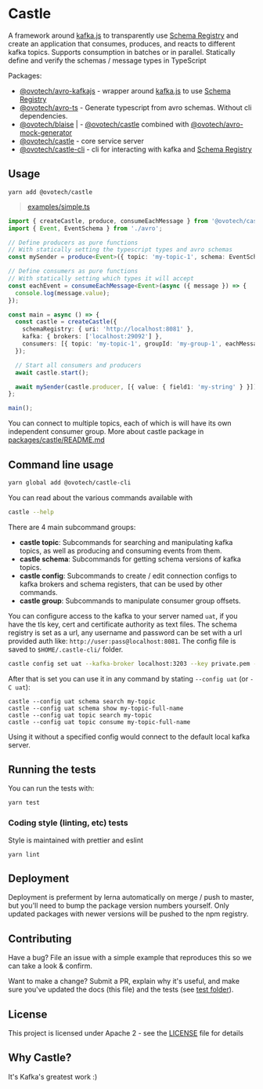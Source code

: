 # Castle

A framework around [kafka.js](https://github.com/tulios/kafkajs) to transparently use [Schema Registry](https://www.confluent.io/confluent-schema-registry/) and create an application that consumes, produces, and reacts to different kafka topics. Supports consumption in batches or in parallel. Statically define and verify the schemas / message types in TypeScript

Packages:

- [@ovotech/avro-kafkajs](packages/avro-kafkajs) - wrapper around [kafka.js](https://github.com/tulios/kafkajs) to use [Schema Registry](https://www.confluent.io/confluent-schema-registry/)
- [@ovotech/avro-ts](packages/avro-ts) - Generate typescript from avro schemas. Without cli dependencies.
- [@ovotech/blaise](packages/blaise/README.md) | - [@ovotech/castle](https://npmjs.com/@ovotech/castle) combined with [@ovotech/avro-mock-generator](https://npmjs.com/@ovotech/avro-mock-generator)
- [@ovotech/castle](packages/castle) - core service server
- [@ovotech/castle-cli](packages/castle-cli) - cli for interacting with kafka and [Schema Registry](https://www.confluent.io/confluent-schema-registry/)

## Usage

```shell
yarn add @ovotech/castle
```

> [examples/simple.ts](packages/castle/examples/simple.ts)

```typescript
import { createCastle, produce, consumeEachMessage } from '@ovotech/castle';
import { Event, EventSchema } from './avro';

// Define producers as pure functions
// With statically setting the typescript types and avro schemas
const mySender = produce<Event>({ topic: 'my-topic-1', schema: EventSchema });

// Define consumers as pure functions
// With statically setting which types it will accept
const eachEvent = consumeEachMessage<Event>(async ({ message }) => {
  console.log(message.value);
});

const main = async () => {
  const castle = createCastle({
    schemaRegistry: { uri: 'http://localhost:8081' },
    kafka: { brokers: ['localhost:29092'] },
    consumers: [{ topic: 'my-topic-1', groupId: 'my-group-1', eachMessage: eachEvent }],
  });

  // Start all consumers and producers
  await castle.start();

  await mySender(castle.producer, [{ value: { field1: 'my-string' } }]);
};

main();
```

You can connect to multiple topics, each of which is will have its own independent consumer group.
More about castle package in [packages/castle/README.md](packages/castle/README.md)

## Command line usage

```bash
yarn global add @ovotech/castle-cli
```

You can read about the various commands available with

```bash
castle --help
```

There are 4 main subcommand groups:

- **castle topic**: Subcommands for searching and manipulating kafka topics, as well as producing and consuming events from them.
- **castle schema**: Subcommands for getting schema versions of kafka topics.
- **castle config**: Subcommands to create / edit connection configs to kafka brokers and schema registers, that can be used by other commands.
- **castle group**: Subcommands to manipulate consumer group offsets.

You can configure access to the kafka to your server named `uat`, if you have the tls key, cert and certificate authority as text files. The schema registry is set as a url, any username and password can be set with a url provided auth like: `http://user:pass@localhost:8081`. The config file is saved to `$HOME/.castle-cli/` folder.

```bash
castle config set uat --kafka-broker localhost:3203 --key private.pem --ca ca.pem --cert cert.pem --schema-registry http://localhost:8081
```

After that is set you can use it in any command by stating `--config uat` (or `-C uat`):

```
castle --config uat schema search my-topic
castle --config uat schema show my-topic-full-name
castle --config uat topic search my-topic
castle --config uat topic consume my-topic-full-name
```

Using it without a specified config would connect to the default local kafka server.

## Running the tests

You can run the tests with:

```bash
yarn test
```

### Coding style (linting, etc) tests

Style is maintained with prettier and eslint

```
yarn lint
```

## Deployment

Deployment is preferment by lerna automatically on merge / push to master, but you'll need to bump the package version numbers yourself. Only updated packages with newer versions will be pushed to the npm registry.

## Contributing

Have a bug? File an issue with a simple example that reproduces this so we can take a look & confirm.

Want to make a change? Submit a PR, explain why it's useful, and make sure you've updated the docs (this file) and the tests (see [test folder](test)).

## License

This project is licensed under Apache 2 - see the [LICENSE](LICENSE) file for details

## Why Castle?

It's Kafka's greatest work :)
